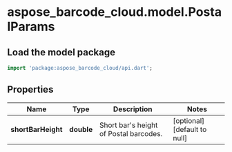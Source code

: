 # aspose_barcode_cloud.model.PostalParams

## Load the model package
```dart
import 'package:aspose_barcode_cloud/api.dart';
```

## Properties
Name | Type | Description | Notes
------------ | ------------- | ------------- | -------------
**shortBarHeight** | **double** | Short bar&#39;s height of Postal barcodes. | [optional] [default to null]


